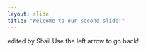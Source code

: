 ```yaml
---
layout: slide
title: "Welcome to our second slide!"
---
```

edited by Shail
Use the left arrow to go back!
